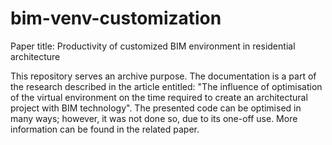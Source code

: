 # bim-venv-customization
Paper title: Productivity of customized BIM environment in residential architecture

This repository serves an archive purpose. The documentation is a part of the research described in the article entitled: "The influence of optimisation of the virtual environment on the time required to create an architectural project with BIM technology". The presented code can be optimised in many ways; however, it was not done so, due to its one-off use. More information can be found in the related paper.
